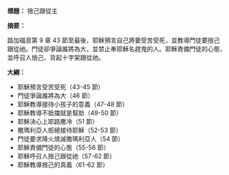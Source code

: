**標題：** 捨己跟從主

**摘要：**

路加福音第 9 章 43 節至最後，耶穌預言自己將要受苦受死，並教導門徒要捨己跟從祂。門徒卻爭論誰將為大，並禁止奉耶穌名趕鬼的人。耶穌責備門徒的心態，並呼召人捨己、背起十字架跟從祂。

**大綱：**

* 耶穌預言受苦受死（43-45 節）
* 門徒爭論誰將為大（46 節）
* 耶穌教導接待小孩子的意義（47-48 節）
* 耶穌教導不抵擋就是幫助（49-50 節）
* 耶穌決心上耶路撒冷（51 節）
* 撒瑪利亞人拒絕接待耶穌（52-53 節）
* 門徒要求降火燒滅撒瑪利亞人（54 節）
* 耶穌責備門徒的心態（55-56 節）
* 耶穌呼召人捨己跟從祂（57-62 節）
* 耶穌教導捨己的真義（61-62 節）